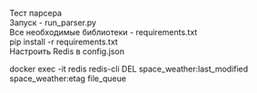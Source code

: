 Тест парсера  
Запуск - run_parser.py  
Все необходимые библиотеки - requirements.txt  
pip install -r requirements.txt  
Настроить Redis в config.json

docker exec -it redis redis-cli DEL space_weather:last_modified space_weather:etag file_queue  

